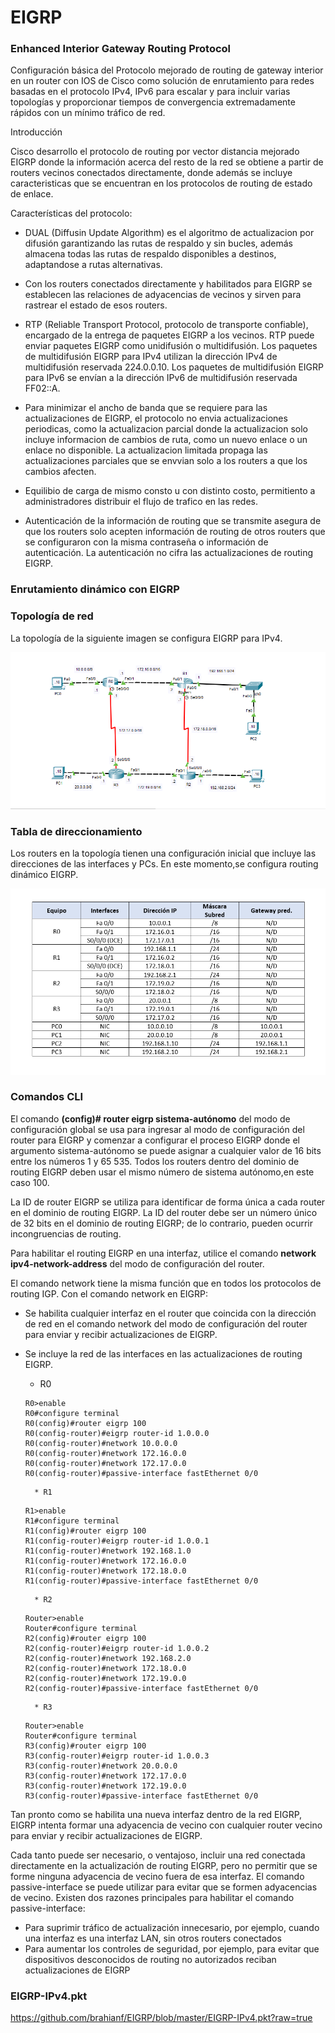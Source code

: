 # EIGRP

### Enhanced Interior Gateway Routing Protocol

Configuración básica del Protocolo mejorado de routing de gateway interior
en un router con IOS de Cisco como solución de enrutamiento para redes basadas en el 
protocolo IPv4, IPv6 para escalar y para incluir varias topologías y proporcionar 
tiempos de convergencia extremadamente rápidos con un mínimo tráfico de red.

Introducción

Cisco desarrollo el protocolo de routing por vector distancia mejorado EIGRP donde 
la información acerca del resto de la red se obtiene a partir de routers vecinos
conectados directamente, donde además se incluye caracteristicas que se encuentran
en los protocolos de routing de estado de enlace.

Características del protocolo:

* DUAL (Diffusin Update Algorithm) es el algoritmo de actualizacion por difusión
garantizando las rutas de respaldo y sin bucles, además almacena todas las rutas
de respaldo disponibles a destinos, adaptandose a rutas alternativas.

* Con los routers conectados directamente y habilitados para EIGRP se establecen
las relaciones de adyacencias de vecinos y sirven para rastrear el estado de esos
routers.

*  RTP (Reliable Transport Protocol, protocolo de transporte confiable), encargado
de la entrega de paquetes EIGRP a los vecinos.
RTP puede enviar paquetes EIGRP como unidifusión o multidifusión.
Los paquetes de multidifusión EIGRP para IPv4 utilizan la dirección IPv4 
de multidifusión reservada 224.0.0.10.
Los paquetes de multidifusión EIGRP para IPv6 se envían a la dirección IPv6
de multidifusión reservada FF02::A.

* Para minimizar el ancho de banda que se requiere para las actualizaciones de EIGRP,
el protocolo no envia actualizaciones periodicas, como la actualizacion parcial donde
la actualizacion solo incluye informacion de cambios de ruta, como un nuevo enlace
o un enlace no disponible. La actualizacion limitada propaga las actualizaciones
parciales que se envvian solo a los routers a que los cambios afecten.

* Equilibio de carga de mismo consto u con distinto costo, permitiento a administradores
distribuir el flujo de trafico en las redes.

* Autenticación de la información de routing que se transmite asegura de que los routers 
solo acepten información de routing de otros routers que se configuraron con la misma 
contraseña o información de autenticación.
La autenticación no cifra las actualizaciones de routing EIGRP.

###	Enrutamiento dinámico con EIGRP

### Topología de red

La topología de la siguiente imagen se configura EIGRP para IPv4.

![alt text](https://github.com/brahianf/EIGRP/blob/master/topologiaRed.PNG)

### Tabla de direccionamiento

Los routers en la topología tienen una configuración inicial que incluye las direcciones 
de las interfaces y PCs. En este momento,se configura routing dinámico EIGRP.

![alt text](https://github.com/brahianf/EIGRP/blob/master/tablaDireccionamiento.PNG)

### Comandos CLI

El comando **(config)# router eigrp sistema-autónomo** del modo de configuración global 
se usa para ingresar al modo de configuración del router para EIGRP y comenzar a configurar 
el proceso EIGRP donde el argumento sistema-autónomo se puede asignar a cualquier valor de 16 
bits entre los números 1 y 65 535. Todos los routers dentro del dominio de routing EIGRP 
deben usar el mismo número de sistema autónomo,en este caso 100.

La ID de router EIGRP se utiliza para identificar de forma única a cada router en el dominio 
de routing EIGRP. La ID del router debe ser un número único de 32 bits en el dominio de 
routing EIGRP; de lo contrario, pueden ocurrir incongruencias de routing.

Para habilitar el routing EIGRP en una interfaz, utilice el comando **network ipv4-network-address** 
del modo de configuración del router. 

El comando network tiene la misma función que en todos los protocolos de routing IGP. Con el 
comando network en EIGRP:

* Se habilita cualquier interfaz en el router que coincida con la dirección de red en el comando 
  network del modo de configuración del router para enviar y recibir actualizaciones de EIGRP.
* Se incluye la red de las interfaces en las actualizaciones de routing EIGRP.


	* R0
	
	```
	R0>enable
	R0#configure terminal
	R0(config)#router eigrp 100
	R0(config-router)#eigrp router-id 1.0.0.0 
	R0(config-router)#network 10.0.0.0
	R0(config-router)#network 172.16.0.0
	R0(config-router)#network 172.17.0.0
	R0(config-router)#passive-interface fastEthernet 0/0
	```

		* R1
	
	```
	R1>enable 
	R1#configure terminal 
	R1(config)#router eigrp 100
	R1(config-router)#eigrp router-id 1.0.0.1
	R1(config-router)#network 192.168.1.0
	R1(config-router)#network 172.16.0.0 
	R1(config-router)#network 172.18.0.0
	R1(config-router)#passive-interface fastEthernet 0/0	
	```
	
		* R2
	
	```
	Router>enable 
	Router#configure terminal 
	R2(config)#router eigrp 100
	R2(config-router)#eigrp router-id 1.0.0.2
	R2(config-router)#network 192.168.2.0
	R2(config-router)#network 172.18.0.0
	R2(config-router)#network 172.19.0.0
	R2(config-router)#passive-interface fastEthernet 0/0
	```
	
		* R3
	
	```
	Router>enable 
	Router#configure terminal 
	R3(config)#router eigrp 100
	R3(config-router)#eigrp router-id 1.0.0.3
	R3(config-router)#network 20.0.0.0
	R3(config-router)#network 172.17.0.0
	R3(config-router)#network 172.19.0.0
	R3(config-router)#passive-interface fastEthernet 0/0
	```

Tan pronto como se habilita una nueva interfaz dentro de la red EIGRP, EIGRP intenta 
formar una adyacencia de vecino con cualquier router vecino para enviar y recibir 
actualizaciones de EIGRP.

Cada tanto puede ser necesario, o ventajoso, incluir una red conectada directamente
en la actualización de routing EIGRP, pero no permitir que se forme ninguna adyacencia 
de vecino fuera de esa interfaz. El comando passive-interface se puede utilizar para 
evitar que se formen adyacencias de vecino. Existen dos razones principales para habilitar 
el comando passive-interface:

* Para suprimir tráfico de actualización innecesario, por ejemplo, cuando una interfaz 
 es una interfaz LAN, sin otros routers conectados
* Para aumentar los controles de seguridad, por ejemplo, para evitar que dispositivos
 desconocidos de routing no autorizados reciban actualizaciones de EIGRP

### EIGRP-IPv4.pkt
	
https://github.com/brahianf/EIGRP/blob/master/EIGRP-IPv4.pkt?raw=true
